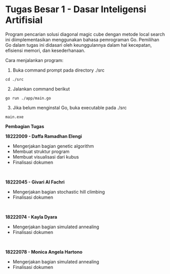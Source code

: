 # Tugas Besar 1 - Dasar Inteligensi Artifisial

Program pencarian solusi diagonal magic cube dengan metode local search ini diimplementasikan menggunakan bahasa pemrograman Go. Pemilihan Go dalam tugas ini didasari oleh keunggulannya dalam hal kecepatan, efisiensi memori, dan kesederhanaan.

Cara menjalankan program:
1. Buka command prompt pada directory ./src
```
cd ./src
```
2. Jalankan command berikut
```
go run ./app/main.go
```
3. Jika belum menginstal Go, buka executable pada ./src
```
main.exe
```

**Pembagian Tugas**

**18222009 - Daffa Ramadhan Elengi**
- Mengerjakan bagian genetic algorithm
- Membuat struktur program
- Membuat visualisasi dari kubus
- Finalisasi dokumen

<br>  

**18222045 - Givari Al Fachri**
- Mengerjakan bagian stochastic hill climbing
- Finalisasi dokumen

<br>  

**18222074 - Kayla Dyara**
- Mengerjakan bagian simulated annealing
- Finalisasi dokumen

<br> 

**18222078 - Monica Angela Hartono**
- Mengerjakan bagian simulated annealing
- Finalisasi dokumen
